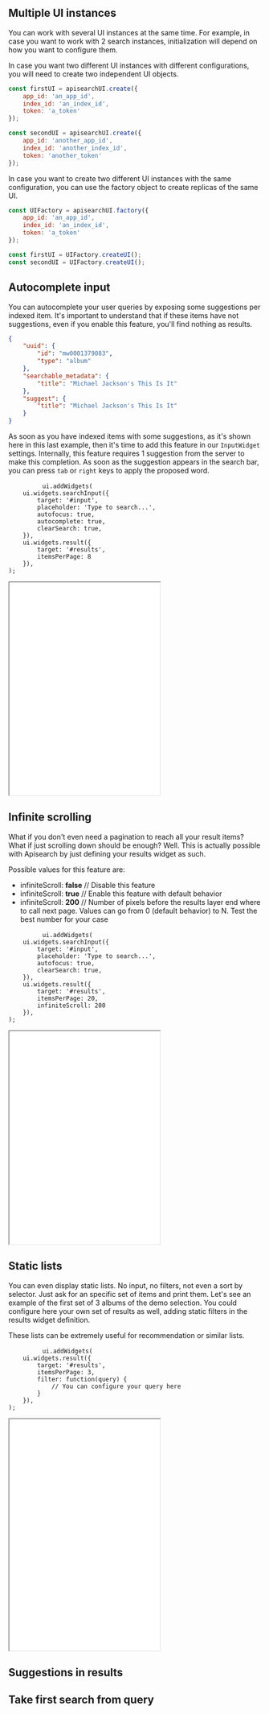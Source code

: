 ## Multiple UI instances

You can work with several UI instances at the same time. For example, in case
you want to work with 2 search instances, initialization will depend on how you
want to configure them.

In case you want two different UI instances with different configurations, you
will need to create two independent UI objects.

```javascript
const firstUI = apisearchUI.create({
    app_id: 'an_app_id',
    index_id: 'an_index_id',
    token: 'a_token'
});

const secondUI = apisearchUI.create({
    app_id: 'another_app_id',
    index_id: 'another_index_id',
    token: 'another_token'
});
```

In case you want to create two different UI instances with the same
configuration, you can use the factory object to create replicas of the same UI.

```javascript
const UIFactory = apisearchUI.factory({
    app_id: 'an_app_id',
    index_id: 'an_index_id',
    token: 'a_token'
});

const firstUI = UIFactory.createUI();
const secondUI = UIFactory.createUI();
```

## Autocomplete input

You can autocomplete your user queries by exposing some suggestions per indexed
item. It's important to understand that if these items have not suggestions,
even if you enable this feature, you'll find nothing as results.

```json
{
    "uuid": {
        "id": "mw0001379083",
        "type": "album"
    },
    "searchable_metadata": {
        "title": "Michael Jackson's This Is It"
    },
    "suggest": {
        "title": "Michael Jackson's This Is It"
    }
}
```

As soon as you have indexed items with some suggestions, as it's shown here in
this last example, then it's time to add this feature in our `InputWidget`
settings. Internally, this feature requires 1 suggestion from the server to make
this completion. As soon as the suggestion appears in the search bar, you can 
press `tab` or `right` keys to apply the proposed word.

<div class="row">
    <div class="col-lg-8 col-md-6 col-sm-12">
        <pre v-pre="" data-lang="javascript">
        <code lang="javascript">ui.addWidgets(
    ui.widgets.searchInput({
        target: '#input',
        placeholder: 'Type to search...',
        autofocus: true,
        autocomplete: true,
        clearSearch: true,
    }),
    ui.widgets.result({
        target: '#results',
        itemsPerPage: 8
    }),
);</code></pre>
    </div>
    <div class="col-lg-4 col-md-6 col-sm-12">
        <iframe scrolling="no" loading="lazy" src="/_iframe/search-input.html?with-autocomplete=true&num-results=8&as-grid=1&first-query=1" style="height: 423px;"></iframe>
    </div>
</div>

## Infinite scrolling

What if you don't even need a pagination to reach all your result items? What if
just scrolling down should be enough? Well. This is actually possible with 
Apisearch by just defining your results widget as such.

Possible values for this feature are:

- infiniteScroll: **false** // Disable this feature
- infiniteScroll: **true**  // Enable this feature with default behavior
- infiniteScroll: **200**   // Number of pixels before the results layer end where
to call next page. Values can go from 0 (default behavior) to N. Test the best
number for your case

<div class="row">
    <div class="col-lg-8 col-md-6 col-sm-12">
        <pre v-pre="" data-lang="javascript">
        <code lang="javascript">ui.addWidgets(
    ui.widgets.searchInput({
        target: '#input',
        placeholder: 'Type to search...',
        autofocus: true,
        clearSearch: true,
    }),
    ui.widgets.result({
        target: '#results',
        itemsPerPage: 20,
        infiniteScroll: 200
    }),
);</code></pre>
    </div>
    <div class="col-lg-4 col-md-6 col-sm-12">
        <iframe loading="lazy" src="/_iframe/search-input.html?num-results=21&as-grid=1&first-query=1&infinite-scroll=1" style="height: 423px;"></iframe>
    </div>
</div>

## Static lists

You can even display static lists. No input, no filters, not even a sort by
selector. Just ask for an specific set of items and print them. Let's see an
example of the first set of 3 albums of the demo selection. You could configure
here your own set of results as well, adding static filters in the results
widget definition.

These lists can be extremely useful for recommendation or similar lists.

<div class="row">
    <div class="col-lg-8 col-md-6 col-sm-12">
        <pre v-pre="" data-lang="javascript">
        <code lang="javascript">ui.addWidgets(
    ui.widgets.result({
        target: '#results',
        itemsPerPage: 3,
        filter: function(query) {
            // You can configure your query here
        }
    }),
);</code></pre>
    </div>
    <div class="col-lg-4 col-md-6 col-sm-12">
        <iframe loading="lazy" src="/_iframe/search-input.html?num-results=9&as-grid=1&first-query=1&hide-input=1" style="height: 460px;"></iframe>
    </div>
</div>

## Suggestions in results
## Take first search from query